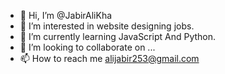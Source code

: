 - 👋 Hi, I’m @JabirAliKha
- 👀 I’m interested in website designing jobs.
- 🌱 I’m currently learning JavaScript And Python.
- 💞️ I’m looking to collaborate on ...
- 📫 How to reach me alijabir253@gmail.com

<!---
JabirAliKha/JabirAliKha is a ✨ special ✨ repository because its `README.md` (this file) appears on your GitHub profile.
You can click the Preview link to take a look at your changes.
--->
